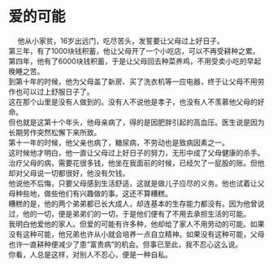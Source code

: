 # 爱的可能
　
他从小家贫，16岁出远门，吃尽苦头，发誓要让父母过上好日子。  
第三年，有了1000块钱积蓄，他让父母开了一个小吃店，可以不再受耕种之累。  
第四年，他有了6000块钱积蓄，于是让父母回去种菜养鸡，不用受卖小吃的早起晚睡之苦。  
到第十年的时候，他为父母盖了新房、买了洗衣机等一应电器，终于让父母不用劳作也可以过上舒服日子了。  
这在那个山里是没有人做到的。没有人不说他是孝子，也没有人不羡慕他父母的好命。  
但也就是这第十个年头，他母亲病了，得的是因肥胖引起的高血压。医生说是因为长期劳作突然松懈下来所致。  
第十一年的时候，他父亲也病了，糖尿病，不劳动也是致病因素之一。  
这时候他才明白，他一直让父母过上好日子的努力，无形中成了父母健康的杀手。  
治疗父母的病，需要花很多钱，他坐在我面前的时候，已经欠了一屁股的账。但他却对父母说一切都很好，他没有欠钱。  
他说他不后悔，只要父母感到生活舒适，这就是做儿子应尽的义务。他也试着让父母种些地，做些他们有兴趣做的事。这还不算糟糕。  
糟糕的是，他的两个弟弟都已长大成人，却连基本的生存能力都没有。因为他曾说过，他的一切，便是弟弟们的一切，于是他们便有了不用去承担生活的可能。  
我明白他爱他的家人。但爱的可能有许多种，他却给了家人不用劳动的可能。如果没有这种可能，他兄弟也许从小就会培养一点自立精神。如果没有这种可能，父母也许一直耕种便减少了患“富贵病”的机会。但事已至此，我不忍心这么说。  
你看，人总是这样，对别人不忍心，便是一种自私。
  
